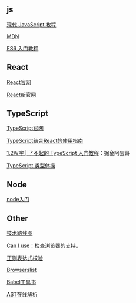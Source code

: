 ## js

[现代 JavaScript 教程](https://zh.javascript.info/)

[MDN](https://developer.mozilla.org/en-US/)

[ES6 入门教程](https://es6.ruanyifeng.com/) 

## React

[React官网](https://reactjs.org/)

[React新官网](https://beta.reactjs.org/)

## TypeScript

[TypeScript官网](https://www.typescriptlang.org/docs/)

[TypeScript结合React的使用指南](https://github.com/typescript-cheatsheets/react)

[1.2W字 | 了不起的 TypeScript 入门教程](https://juejin.cn/post/6844904182843965453)：掘金阿宝哥

[TypeScript 类型体操](https://github.com/type-challenges/type-challenges)

## Node

[node入门](http://nqdeng.github.io/7-days-nodejs/)

## Other

[技术路线图](https://roadmap.sh/)

[Can I use](https://caniuse.com/)：检查浏览器的支持。

[正则表达式校验](https://regexr.com/)

[Browserslist](https://browsersl.ist/)

[Babel工具书](https://github.com/jamiebuilds/babel-handbook)

[AST在线解析](https://astexplorer.net/)